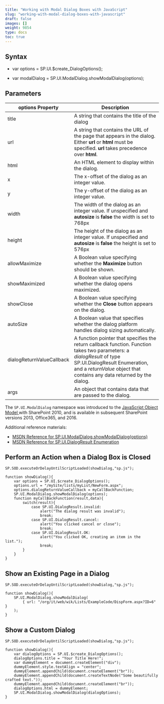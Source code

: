```yaml
---
title: "Working with Modal Dialog Boxes with JavaScript"
slug: "working-with-modal-dialog-boxes-with-javascript"
draft: false
images: []
weight: 9854
type: docs
toc: true
---
```


## Syntax
- var options = SP.UI.$create_DialogOptions();

- var modalDialog = SP.UI.ModalDialog.showModalDialog(options);

## Parameters
| options Property  | Description  |
| ------ | ------ |
| title  | A string that contains the title of the dialog |
| url | A string that contains the URL of the page that appears in the dialog. Either **url** or **html** must be specified. **url** takes precedence over **html**.|
| html | An HTML element to display within the dialog. |
| x | The x-offset of the dialog as an integer value. |
| y | The y-offset of the dialog as an integer value. |
| width | The width of the dialog as an integer value. If unspecified and **autosize** is **false** the width is set to 768px |
| height | The height of the dialog as an integer value. If unspecified and **autosize** is **false** the height is set to 576px |
| allowMaximize | A Boolean value specifying whether the **Maximize** button should be shown. |
| showMaximized | A Boolean value specifying whether the dialog opens maximized. |
| showClose | A Boolean value specifying whether the **Close** button appears on the dialog. |
| autoSize | A Boolean value that specifies whether the dialog platform handles dialog sizing automatically. |
| dialogReturnValueCallback | A function pointer that specifies the return callback function. Function takes two parameters: a *dialogResult* of type SP.UI.DialogResult Enumeration, and a *returnValue* object that contains any data returned by the dialog. |
| args | An object that contains data that are passed to the dialog. |

The `SP.UI.ModalDialog` namespace was introduced to the [JavaScript Object Model ][1]with SharePoint 2010, and is available in subsequent SharePoint versions 2013, Office365, and 2016.

Additional reference materials: 
 - [MSDN Reference for SP.UI.ModalDialog.showModalDialog(options)](https://msdn.microsoft.com/en-us/library/office/ff410058%28v=office.14%29.aspx?f=255&MSPPError=-2147217396)
 - [MSDN Reference for SP.UI.DialogResult Enumeration](https://msdn.microsoft.com/en-us/library/office/ff409060%28v=office.14%29.aspx?f=255&MSPPError=-2147217396)


  [1]: https://www.wikiod.com/sharepoint/working-with-javascript-client-object-model-jsom

## Perform an Action when a Dialog Box is Closed
    SP.SOD.executeOrDelayUntilScriptLoaded(showDialog,"sp.js");

    function showDialog(){
        var options = SP.UI.$create_DialogOptions();
        options.url = "/mySite/lists/myList/NewForm.aspx";
        options.dialogReturnValueCallback = myCallBackFunction;
        SP.UI.ModalDialog.showModalDialog(options);    
        function myCallBackFunction(result,data){
            switch(result){
                case SP.UI.DialogResult.invalid: 
                    alert("The dialog result was invalid"); 
                    break;
                case SP.UI.DialogResult.cancel: 
                    alert("You clicked cancel or close"); 
                    break;
                case SP.UI.DialogResult.OK: 
                    alert("You clicked OK, creating an item in the list."); 
                    break;
            }
        }
    }

## Show an Existing Page in a Dialog
    SP.SOD.executeOrDelayUntilScriptLoaded(showDialog,"sp.js");

    function showDialog(){
        SP.UI.ModalDialog.showModalDialog(
            { url: "/org/it/web/wik/Lists/ExampleCode/DispForm.aspx?ID=6" }
        );
    }

## Show a Custom Dialog
    SP.SOD.executeOrDelayUntilScriptLoaded(showDialog,"sp.js");

    function showDialog(){
        var dialogOptions = SP.UI.$create_DialogOptions();
        dialogOptions.title = "Your Title Here!";
        var dummyElement = document.createElement("div");
        dummyElement.style.textAlign = "center";
        dummyElement.appendChild(document.createElement("br"));
        dummyElement.appendChild(document.createTextNode("Some beautifully crafted text."));
        dummyElement.appendChild(document.createElement("br"));
        dialogOptions.html = dummyElement;
        SP.UI.ModalDialog.showModalDialog(dialogOptions);    
    }

